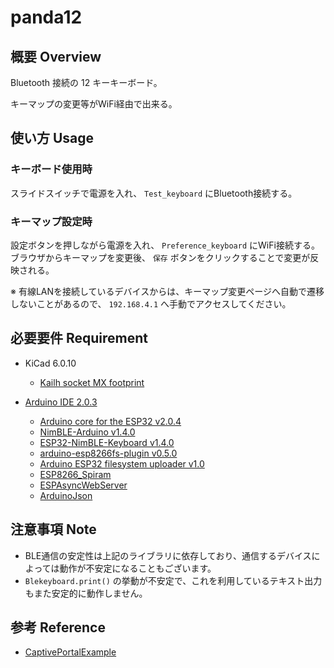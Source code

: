 # panda12

## 概要 Overview

Bluetooth 接続の 12 キーキーボード。

キーマップの変更等がWiFi経由で出来る。

## 使い方 Usage
### キーボード使用時
スライドスイッチで電源を入れ、 `Test_keyboard` にBluetooth接続する。
### キーマップ設定時
設定ボタンを押しながら電源を入れ、 `Preference_keyboard` にWiFi接続する。
ブラウザからキーマップを変更後、 `保存` ボタンをクリックすることで変更が反映される。

※ 有線LANを接続しているデバイスからは、キーマップ変更ページへ自動で遷移しないことがあるので、 `192.168.4.1` へ手動でアクセスしてください。

## 必要要件 Requirement

- KiCad 6.0.10

  - [Kailh socket MX footprint](https://github.com/daprice/keyswitches.pretty)

- [Arduino IDE 2.0.3](https://www.arduino.cc/en/software)
  - [Arduino core for the ESP32 v2.0.4](https://github.com/espressif/arduino-esp32#installation-instructions)
  - [NimBLE-Arduino v1.4.0](https://github.com/h2zero/NimBLE-Arduino)
  - [ESP32-NimBLE-Keyboard v1.4.0](https://github.com/wakwak-koba/ESP32-NimBLE-Keyboard)
  - [arduino-esp8266fs-plugin v0.5.0](https://github.com/esp8266/arduino-esp8266fs-plugin)
  - [Arduino ESP32 filesystem uploader v1.0](https://github.com/me-no-dev/arduino-esp32fs-plugin)
  - [ESP8266_Spiram](https://github.com/Gianbacchio/ESP8266_Spiram)
  - [ESPAsyncWebServer](https://github.com/me-no-dev/ESPAsyncWebServer)
  - [ArduinoJson](https://github.com/bblanchon/ArduinoJson)

## 注意事項 Note
- BLE通信の安定性は上記のライブラリに依存しており、通信するデバイスによっては動作が不安定になることもございます。
- `Blekeyboard.print()` の挙動が不安定で、これを利用しているテキスト出力もまた安定的に動作しません。

## 参考 Reference

- [CaptivePortalExample](https://github.com/elliotmade/ESP32-Captive-Portal-Example/blob/test/src/main.cpp)

